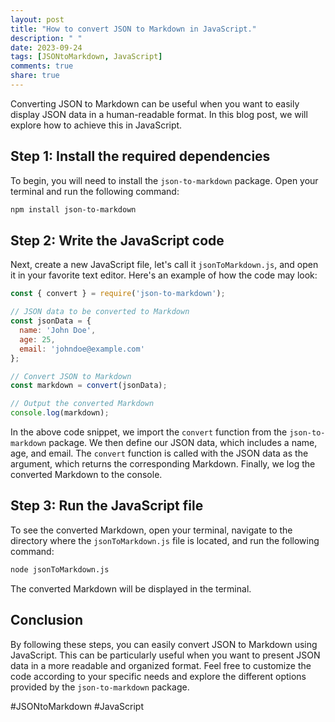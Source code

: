 ```yaml
---
layout: post
title: "How to convert JSON to Markdown in JavaScript."
description: " "
date: 2023-09-24
tags: [JSONtoMarkdown, JavaScript]
comments: true
share: true
---
```


Converting JSON to Markdown can be useful when you want to easily display JSON data in a human-readable format. In this blog post, we will explore how to achieve this in JavaScript.

## Step 1: Install the required dependencies

To begin, you will need to install the `json-to-markdown` package. Open your terminal and run the following command:

```bash
npm install json-to-markdown
```

## Step 2: Write the JavaScript code

Next, create a new JavaScript file, let's call it `jsonToMarkdown.js`, and open it in your favorite text editor. Here's an example of how the code may look:

```javascript
const { convert } = require('json-to-markdown');

// JSON data to be converted to Markdown
const jsonData = {
  name: 'John Doe',
  age: 25,
  email: 'johndoe@example.com'
};

// Convert JSON to Markdown
const markdown = convert(jsonData);

// Output the converted Markdown
console.log(markdown);
```

In the above code snippet, we import the `convert` function from the `json-to-markdown` package. We then define our JSON data, which includes a name, age, and email. The `convert` function is called with the JSON data as the argument, which returns the corresponding Markdown. Finally, we log the converted Markdown to the console.

## Step 3: Run the JavaScript file

To see the converted Markdown, open your terminal, navigate to the directory where the `jsonToMarkdown.js` file is located, and run the following command:

```bash
node jsonToMarkdown.js
```

The converted Markdown will be displayed in the terminal.

## Conclusion

By following these steps, you can easily convert JSON to Markdown using JavaScript. This can be particularly useful when you want to present JSON data in a more readable and organized format. Feel free to customize the code according to your specific needs and explore the different options provided by the `json-to-markdown` package.

#JSONtoMarkdown #JavaScript